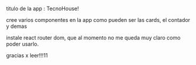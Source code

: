 titulo de la app : TecnoHouse!

cree varios componentes en la app como pueden ser las cards, el contador y demas

instale react router dom, que al momento no me queda muy claro como poder usarlo.

gracias x leer!!!11